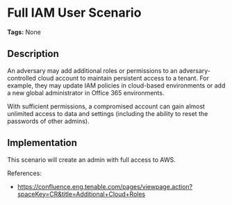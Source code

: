 # Full IAM User Scenario

**Tags:** None

## Description

An adversary may add additional roles or permissions to an adversary-controlled cloud account to maintain persistent access to a tenant. For example, they may update IAM policies in cloud-based environments or add a new global administrator in Office 365 environments.

With sufficient permissions, a compromised account can gain almost unlimited access to data and settings (including the ability to reset the passwords of other admins).

## Implementation

This scenario will create an admin with full access to AWS.

References:

- https://confluence.eng.tenable.com/pages/viewpage.action?spaceKey=CR&title=Additional+Cloud+Roles